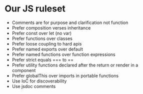 # Our JS ruleset

-   Comments are for purpose and clarification not function
-   Prefer composition verses inheritance
-   Prefer const over let (no var)
-   Prefer functions over classes
-   Prefer loose coupling to hard apis
-   Prefer named exports over default
-   Prefer named functions over function expressions
-   Prefer strict equals === to ==
-   Prefer utility functions declared after the return or render in a component
-   Prefer globalThis over imports in portable functions
-   Use IoC for discoverability
-   Use jsdoc comments
